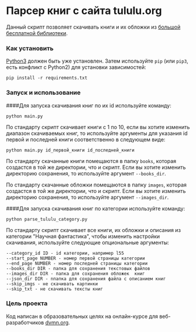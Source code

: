 # Парсер книг с сайта tululu.org

Данный скрипт позволяет скачивать книги и их обложки из [большой бесплатной библиотеки](https://tululu.org/).

### Как установить

[Python3](https://www.python.org/downloads/) должен быть уже установлен. 
Затем используйте `pip` (или `pip3`, есть конфликт с Python2) для установки зависимостей:
```
pip install -r requirements.txt
```

### Запуск и использование
####Для запуска скачивания книг по их id используйте команду:
```
python main.py
```
По стандарту скрипт скачивает книги с 1 по 10, если вы хотите изменить диапазон скачиваемых книг, то используйте 
аргументы для указания id первой и последней книги соответственно в следующем виде:
```
python main.py id_первой_книги id_последней_книги
```
По стандарту скачанные книги помещаются в папку `books`, которая создастся в той же директории, что и скрипт. Если вы 
хотите изменить директорию сохранения, то используйте аргумент `--books_dir`.

По стандарту скачанные обложки помещаются в папку `images`, которая создастся в той же директории, что и скрипт. Если вы 
хотите изменить директорию сохранения, то используйте аргумент `--images_dir`.

####Для запуска скачивания книг по категории используйте команду:
```
python parse_tululu_category.py
```
По стандарту скрипт скачивает все книги, их обложки и описания из категории "Научная фантастика",
чтобы изменить настройки скачивания, используйте следующие опциональные аргументы:
```
--category_id ID - id категории, например l55
--start_page NUMBER - номер первой страницы категории
--end_page NUMBER - номер последней страницы категории
--books_dir DIR - папка для сохранения текстовых файлов
--images_dir DIR - папка для сохранения обложек  книг
--json_dir DIR - nпапка для сохранения файла с описанием книг
--skip_imgs - не скачивать картинки
--skip_txt - не скачивать тексты книг
```

### Цель проекта

Код написан в образовательных целях на онлайн-курсе для веб-разработчиков [dvmn.org](https://dvmn.org/).